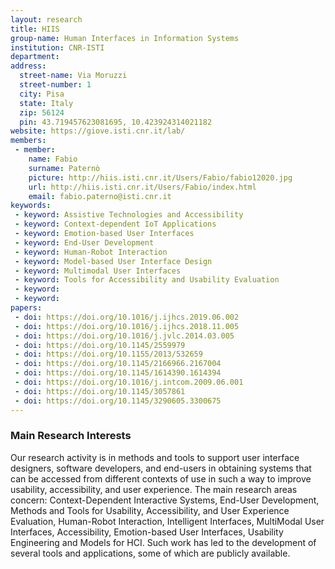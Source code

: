 ```yaml
---
layout: research
title: HIIS
group-name: Human Interfaces in Information Systems
institution: CNR-ISTI
department: 
address: 
  street-name: Via Moruzzi
  street-number: 1
  city: Pisa
  state: Italy
  zip: 56124
  pin: 43.719457623081695, 10.423924314021182
website: https://giove.isti.cnr.it/lab/
members: 
 - member: 
    name: Fabio
    surname: Paternò
    picture: http://hiis.isti.cnr.it/Users/Fabio/fabio12020.jpg
    url: http://hiis.isti.cnr.it/Users/Fabio/index.html
    email: fabio.paterno@isti.cnr.it
keywords: 
 - keyword: Assistive Technologies and Accessibility
 - keyword: Context-dependent IoT Applications
 - keyword: Emotion-based User Interfaces
 - keyword: End-User Development
 - keyword: Human-Robot Interaction
 - keyword: Model-based User Interface Design
 - keyword: Multimodal User Interfaces
 - keyword: Tools for Accessibility and Usability Evaluation
 - keyword: 
 - keyword: 
papers: 
 - doi: https://doi.org/10.1016/j.ijhcs.2019.06.002
 - doi: https://doi.org/10.1016/j.ijhcs.2018.11.005
 - doi: https://doi.org/10.1016/j.jvlc.2014.03.005
 - doi: https://doi.org/10.1145/2559979
 - doi: https://doi.org/10.1155/2013/532659
 - doi: https://doi.org/10.1145/2166966.2167004
 - doi: https://doi.org/10.1145/1614390.1614394
 - doi: https://doi.org/10.1016/j.intcom.2009.06.001
 - doi: https://doi.org/10.1145/3057861
 - doi: https://doi.org/10.1145/3290605.3300675
---
```



### Main Research Interests
Our research activity is in methods and tools to support user interface designers, software developers, and end-users in obtaining systems that can be accessed from different contexts of use in such a way to improve usability, accessibility, and user experience. 
The main research areas concern: Context-Dependent Interactive Systems, End-User Development, Methods and Tools for Usability, Accessibility, and User Experience Evaluation, Human-Robot Interaction, Intelligent Interfaces, MultiModal User Interfaces, Accessibility, Emotion-based User Interfaces, Usability Engineering and Models for HCI. Such work has led to the development of several tools and applications, some of which are publicly available. 

